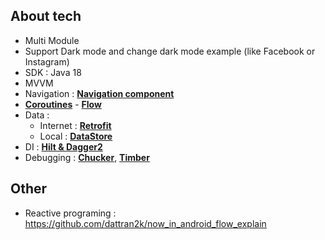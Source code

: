 ## About tech
- Multi Module
- Support Dark mode and change dark mode example (like Facebook or Instagram)
- SDK : Java 18
- MVVM
- Navigation : [**Navigation component**](https://developer.android.com/guide/navigation/get-started) 
- [**Coroutines**](https://developer.android.com/kotlin/coroutines) - [**Flow**](https://developer.android.com/kotlin/flow)
- Data : 
  - Internet : [**Retrofit**](https://square.github.io/retrofit/) 
  - Local : [**DataStore**](https://developer.android.com/topic/libraries/architecture/datastore)
- DI : [**Hilt & Dagger2**](https://developer.android.com/training/dependency-injection/hilt-android)
- Debugging : [**Chucker**](https://github.com/ChuckerTeam/chucker), [**Timber**](https://github.com/JakeWharton/timber)

 ## Other
 * Reactive programing : https://github.com/dattran2k/now_in_android_flow_explain

 
